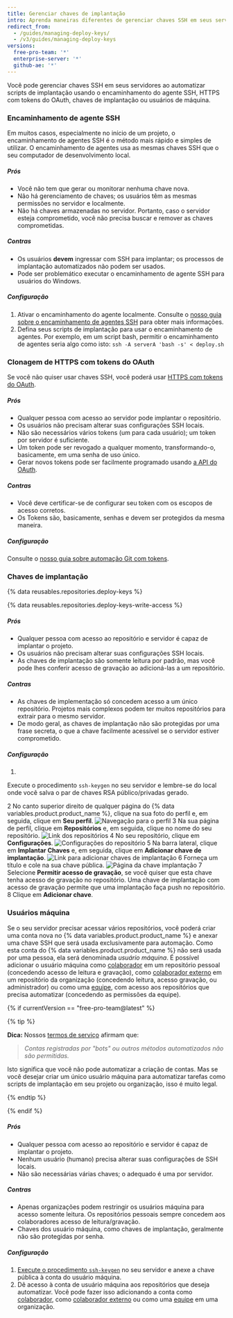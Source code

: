 ```yaml
---
title: Gerenciar chaves de implantação
intro: Aprenda maneiras diferentes de gerenciar chaves SSH em seus servidores ao automatizar scripts de implantação e da melhor maneira para você.
redirect_from:
  - /guides/managing-deploy-keys/
  - /v3/guides/managing-deploy-keys
versions:
  free-pro-team: '*'
  enterprise-server: '*'
  github-ae: '*'
---
```



Você pode gerenciar chaves SSH em seus servidores ao automatizar scripts de implantação usando o encaminhamento do agente SSH, HTTPS com tokens do OAuth, chaves de implantação ou usuários de máquina.

### Encaminhamento de agente SSH

Em muitos casos, especialmente no início de um projeto, o encaminhamento de agentes SSH é o método mais rápido e simples de utilizar. O encaminhamento de agentes usa as mesmas chaves SSH que o seu computador de desenvolvimento local.

##### Prós

* Você não tem que gerar ou monitorar nenhuma chave nova.
* Não há gerenciamento de chaves; os usuários têm as mesmas permissões no servidor e localmente.
* Não há chaves armazenadas no servidor. Portanto, caso o servidor esteja comprometido, você não precisa buscar e remover as chaves comprometidas.

##### Contras

* Os usuários **devem** ingressar com SSH para implantar; os processos de implantação automatizados não podem ser usados.
* Pode ser problemático executar o encaminhamento de agente SSH para usuários do Windows.

##### Configuração

1. Ativar o encaminhamento do agente localmente. Consulte o [nosso guia sobre o encaminhamento de agentes SSH][ssh-agent-forwarding] para obter mais informações.
2. Defina seus scripts de implantação para usar o encaminhamento de agentes. Por exemplo, em um script bash, permitir o encaminhamento de agentes seria algo como isto: `ssh -A serverA 'bash -s' < deploy.sh`

### Clonagem de HTTPS com tokens do OAuth

Se você não quiser usar chaves SSH, você poderá usar [HTTPS com tokens do OAuth][git-automation].

##### Prós

* Qualquer pessoa com acesso ao servidor pode implantar o repositório.
* Os usuários não precisam alterar suas configurações SSH locais.
* Não são necessários vários tokens (um para cada usuário); um token por servidor é suficiente.
* Um token pode ser revogado a qualquer momento, transformando-o, basicamente, em uma senha de uso único.
* Gerar novos tokens pode ser facilmente programado usando [a API do OAuth](/rest/reference/oauth-authorizations#create-a-new-authorization).

##### Contras

* Você deve certificar-se de configurar seu token com os escopos de acesso corretos.
* Os Tokens são, basicamente, senhas e devem ser protegidos da mesma maneira.

##### Configuração

Consulte o [nosso guia sobre automação Git com tokens][git-automation].

### Chaves de implantação

{% data reusables.repositories.deploy-keys %}

{% data reusables.repositories.deploy-keys-write-access %}

##### Prós

* Qualquer pessoa com acesso ao repositório e servidor é capaz de implantar o projeto.
* Os usuários não precisam alterar suas configurações SSH locais.
* As chaves de implantação são somente leitura por padrão, mas você pode lhes conferir acesso de gravação ao adicioná-las a um repositório.

##### Contras

* As chaves de implementação só concedem acesso a um único repositório. Projetos mais complexos podem ter muitos repositórios para extrair para o mesmo servidor.
* De modo geral, as chaves de implantação não são protegidas por uma frase secreta, o que a chave facilmente acessível se o servidor estiver comprometido.

##### Configuração

1.
Execute o procedimento `ssh-keygen` no seu servidor e lembre-se do local onde você salva o par de chaves RSA público/privadas gerado.</li> 
   
   2 No canto superior direito de qualquer página do {% data variables.product.product_name %}, clique na sua foto do perfil e, em seguida, clique em **Seu perfil**. ![Navegação para o perfil](/assets/images/profile-page.png)
3 Na sua página de perfil, clique em **Repositórios** e, em seguida, clique no nome do seu repositório. ![Link dos repositórios](/assets/images/repos.png)
4 No seu repositório, clique em **Configurações**. ![Configurações do repositório](/assets/images/repo-settings.png)
5 Na barra lateral, clique em **Implantar Chaves** e, em seguida, clique em **Adicionar chave de implantação**. ![Link para adicionar chaves de implantação](/assets/images/add-deploy-key.png)
6 Forneça um título e cole na sua chave pública.  ![Página da chave implantação](/assets/images/deploy-key.png)
7 Selecione **Permitir acesso de gravação**, se você quiser que esta chave tenha acesso de gravação no repositório. Uma chave de implantação com acesso de gravação permite que uma implantação faça push no repositório.
8 Clique em **Adicionar chave**.</ol> 



### Usuários máquina

Se o seu servidor precisar acessar vários repositórios, você poderá criar uma conta nova no {% data variables.product.product_name %} e anexar uma chave SSH que será usada exclusivamente para automação. Como esta conta do {% data variables.product.product_name %} não será usada por uma pessoa, ela será denominada _usuário máquina_. É possível adicionar o usuário máquina como [colaborador][collaborator] em um repositório pessoal (concedendo acesso de leitura e gravação), como [colaborador externo][outside-collaborator] em um repositório da organização (concedendo leitura, acesso gravação, ou administrador) ou como uma [equipe][team], com acesso aos repositórios que precisa automatizar (concedendo as permissões da equipe).

{% if currentVersion == "free-pro-team@latest" %}

{% tip %}

**Dica:** Nossos [termos de serviço][tos] afirmam que:



> *Contas registradas por "bots" ou outros métodos automatizados não são permitidas.*

Isto significa que você não pode automatizar a criação de contas. Mas se você desejar criar um único usuário máquina para automatizar tarefas como scripts de implantação em seu projeto ou organização, isso é muito legal.

{% endtip %}

{% endif %}



##### Prós

* Qualquer pessoa com acesso ao repositório e servidor é capaz de implantar o projeto.
* Nenhum usuário (humano) precisa alterar suas configurações de SSH locais.
* Não são necessárias várias chaves; o adequado é uma por servidor.



##### Contras

* Apenas organizações podem restringir os usuários máquina para acesso somente leitura. Os repositórios pessoais sempre concedem aos colaboradores acesso de leitura/gravação.
* Chaves dos usuário máquina, como chaves de implantação, geralmente não são protegidas por senha.



##### Configuração

1. [Execute o procedimento `ssh-keygen`][generating-ssh-keys] no seu servidor e anexe a chave pública à conta do usuário máquina.
2. Dê acesso à conta de usuário máquina aos repositórios que deseja automatizar. Você pode fazer isso adicionando a conta como [colaborador][collaborator], como [colaborador externo][outside-collaborator] ou como uma [equipe][team] em uma organização.

[ssh-agent-forwarding]: /guides/using-ssh-agent-forwarding/
[generating-ssh-keys]: /articles/generating-a-new-ssh-key-and-adding-it-to-the-ssh-agent/#generating-a-new-ssh-key
[tos]: /articles/github-terms-of-service/
[git-automation]: /articles/git-automation-with-oauth-tokens
[git-automation]: /articles/git-automation-with-oauth-tokens
[collaborator]: /articles/inviting-collaborators-to-a-personal-repository
[outside-collaborator]: /articles/adding-outside-collaborators-to-repositories-in-your-organization
[team]: /articles/adding-organization-members-to-a-team
